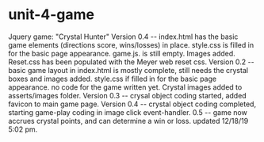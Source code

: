 # unit-4-game
Jquery game: "Crystal Hunter"
Version 0.4 -- index.html has the basic game elements (directions score, wins/losses) in place. style.css is filled in for the basic page appearance.  game.js. is still empty. Images added. Reset.css has been populated with the Meyer web reset css.
Version 0.2 -- basic game layout in index.html is mostly complete, still needs the crystal boxes and images added.
style.css if filled in for the basic page appearance. no code for the game written yet. Crystal images added to asserts/images folder. 
Version 0.3 -- crysal object coding started, added favicon to main game page.
Version 0.4 -- crystal object coding completed, starting game-play coding in image click event-handler.
0.5 -- game now accrues crystal points, and can determine a win or loss.
updated 12/18/19 5:02 pm.
